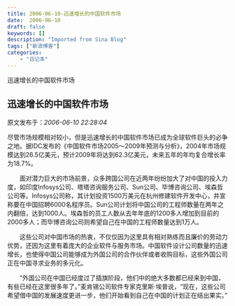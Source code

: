 ```yaml
---
title: 2006-06-10-迅速增长的中国软件市场
date:  2006-06-10
draft: false
keywords: []
description: "Imported from Sina Blog"
tags: ["新浪博客"]
categories: 
    - "日记本"
---
```

迅速增长的中国软件市场
## 迅速增长的中国软件市场

 原文发布于：*2006-06-10 22:28:04*

尽管市场规模相对较小，但是迅速增长的中国软件市场已成为全球软件巨头的必争之地。据IDC发布的《中国软件市场2005～2009年预测与分析》，2004年市场规模达到26.5亿美元，预计2009年将达到62.3亿美元，未来五年的年均复合增长率为18.7%。

　　面对潜力巨大的市场前景，众多跨国公司在近两年纷纷加大了对中国的投入力度，如印度Infosys公司、塔塔咨询服务公司、Sun公司、毕博咨询公司、埃森哲公司等。Infosys公司称，其计划投资1500万美元在杭州修建软件开发中心，并宣称要在中国招聘6000名程序员。Sun公司计划将中国公司的工程师数量在两年之内翻倍，达到1000人。埃森哲的员工人数从去年年底的1200多人增加到目前的2000多人；而毕博咨询公司则希望自己在中国的工程师数量达到1万人。

　　这些公司对中国市场的热衷，不仅仅因为这里具有相对熟练而且廉价的劳动力优势，还因为这里有着庞大的企业软件与服务市场。中国软件设计公司数量的迅速增长，也使得中国公司能够成为外国公司的合作伙伴或者收购目标，这些外国公司正在中国寻求业务的多元化。

　　“外国公司在中国已经度过了插旗阶段，他们中的绝大多数都已经来到中国，有些已经在这里很多年了。”麦肯锡公司软件专家克里斯·埃普说，“现在，这些公司希望借中国的发展速度更进一步，他们开始看到自己在中国的计划正在结出果实。”


